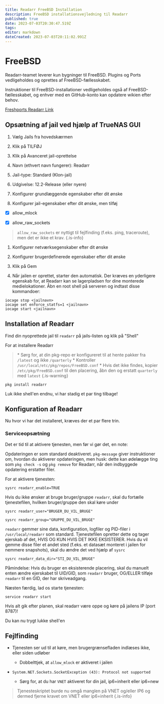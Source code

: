 ```yaml
---
title: Readarr FreeBSD Installation
description: FreeBSD installationsvejledning til Readarr
published: true
date: 2023-07-03T20:30:47.519Z
tags: 
editor: markdown
dateCreated: 2023-07-03T20:11:02.991Z
---
```


# FreeBSD

Readarr-teamet leverer kun bygninger til FreeBSD. Plugins og Ports vedligeholdes og oprettes af FreeBSD-fællesskabet.

Instruktioner til FreeBSD-installationer vedligeholdes også af FreeBSD-fællesskabet, og enhver med en GitHub-konto kan opdatere wikien efter behov.

[Freshports Readarr Link](https://www.freshports.org/net-p2p/readarr/)

## Opsætning af jail ved hjælp af TrueNAS GUI

1. Vælg Jails fra hovedskærmen

1. Klik på TILFØJ

1. Klik på Avanceret jail-oprettelse

1. Navn (ethvert navn fungerer): Readarr

1. Jail-type: Standard (Klon-jail)

1. Udgivelse: 12.2-Release (eller nyere)

1. Konfigurer grundlæggende egenskaber efter dit ønske

1. Konfigurer jail-egenskaber efter dit ønske, men tilføj

- [x] allow_mlock

- [x] allow_raw_sockets

> `allow_raw_sockets` er nyttigt til fejlfinding (f.eks. ping, traceroute), men det er ikke et krav. {.is-info}

1. Konfigurer netværksegenskaber efter dit ønske

1. Konfigurer brugerdefinerede egenskaber efter dit ønske

1. Klik på Gem

1. Når jailen er oprettet, starter den automatisk. Der kræves en yderligere egenskab for, at Readarr kan se lagerpladsen for dine monterede medielokationer. Åbn en root shell på serveren og indtast disse kommandoer:

```shell
iocage stop <jailnavn>
iocage set enforce_statfs=1 <jailnavn>
iocage start <jailnavn>
```

## Installation af Readarr

Find din nyoprettede jail til `readarr` på jails-listen og klik på "Shell"

For at installere Readarr

> \* Sørg for, at din pkg-repo er konfigureret til at hente pakker fra `/latest` og ikke `/quarterly`
> \* Kontroller `/usr/local/etc/pkg/repos/FreeBSD.conf`
> \* Hvis det ikke findes, kopier `/etc/pkg/FreeBSD.conf` til den placering, åbn den og erstatt `quarterly` med `latest`
{.is-warning}

```shell
pkg install readarr
```

Luk ikke shell'en endnu, vi har stadig et par ting tilbage!

## Konfiguration af Readarr

Nu hvor vi har det installeret, kræves der et par flere trin.

### Serviceopsætning

Det er tid til at aktivere tjenesten, men før vi gør det, en note:

Opdateringen er som standard deaktiveret. `pkg-message` giver instruktioner om, hvordan du aktiverer opdateringen, men husk: dette kan ødelægge ting som `pkg check -s` og `pkg remove` for Readarr, når den indbyggede opdatering erstatter filer.

For at aktivere tjenesten:

```shell
sysrc readarr_enable=TRUE
```

Hvis du ikke ønsker at bruge bruger/gruppe `readarr`, skal du fortælle tjenestefilen, hvilken bruger/gruppe den skal køre under

```shell
sysrc readarr_user="BRUGER_DU_VIL_BRUGE"
```

```shell
sysrc readarr_group="GRUPPE_DU_VIL_BRUGE"
```

`readarr` gemmer sine data, konfiguration, logfiler og PID-filer i `/usr/local/readarr` som standard. Tjenestefilen opretter dette og tager ejerskab af det, HVIS OG KUN HVIS DET IKKE EKSISTERER. Hvis du vil gemme disse filer et andet sted (f.eks. et datasæt monteret i jailen for nemmere snapshots), skal du ændre det ved hjælp af `sysrc`

```shell
sysrc readarr_data_dir="STI_DU_VIL_BRUGE"
```

Påmindelse: Hvis du bruger en eksisterende placering, skal du manuelt enten ændre ejerskabet til UID/GID, som `readarr` bruger, OG/ELLER tilføje `readarr` til en GID, der har skriveadgang.

Næsten færdig, lad os starte tjenesten:

```shell
service readarr start
```

Hvis alt gik efter planen, skal readarr være oppe og køre på jailens IP (port 8787)!

Du kan nu trygt lukke shell'en

## Fejlfinding

- Tjenesten ser ud til at køre, men brugergrænsefladen indlæses ikke, eller siden udløber
  - Dobbelttjek, at `allow_mlock` er aktiveret i jailen
  
- `System.NET.Sockets.SocketException (43): Protocol not supported`
  - Sørg for, at du har `VNET` aktiveret for din jail, ip6=inherit eller ip6=new

> Tjenesteskriptet burde nu omgå manglen på VNET og/eller IP6 og dermed fjerne kravet om VNET eller ip6=inherit
{.is-info}